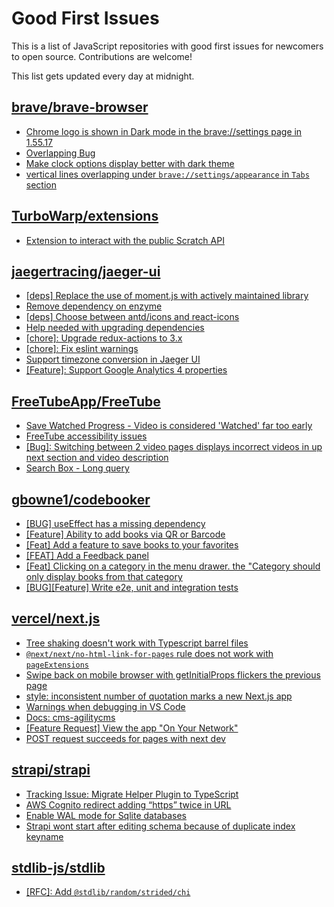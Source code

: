 # Good First Issues

This is a list of JavaScript repositories with good first issues for newcomers to open source. Contributions are welcome!

This list gets updated every day at midnight.

## [brave/brave-browser](https://github.com/brave/brave-browser)

- [Chrome logo is shown in Dark mode in the brave://settings page in 1.55.17 ](https://github.com/brave/brave-browser/issues/31355)
- [Overlapping Bug](https://github.com/brave/brave-browser/issues/32399)
- [Make clock options display better with dark theme](https://github.com/brave/brave-browser/issues/12061)
- [vertical lines overlapping under `brave://settings/appearance` in `Tabs` section](https://github.com/brave/brave-browser/issues/30100)

## [TurboWarp/extensions](https://github.com/TurboWarp/extensions)

- [Extension to interact with the public Scratch API](https://github.com/TurboWarp/extensions/issues/211)

## [jaegertracing/jaeger-ui](https://github.com/jaegertracing/jaeger-ui)

- [[deps] Replace the use of moment.js with actively maintained library](https://github.com/jaegertracing/jaeger-ui/issues/1736)
- [Remove dependency on enzyme](https://github.com/jaegertracing/jaeger-ui/issues/1668)
- [[deps] Choose between antd/icons and react-icons](https://github.com/jaegertracing/jaeger-ui/issues/1723)
- [Help needed with upgrading dependencies](https://github.com/jaegertracing/jaeger-ui/issues/1199)
- [[chore]: Upgrade redux-actions to 3.x](https://github.com/jaegertracing/jaeger-ui/issues/1260)
- [[chore]: Fix eslint warnings](https://github.com/jaegertracing/jaeger-ui/issues/1608)
- [Support timezone conversion in Jaeger UI](https://github.com/jaegertracing/jaeger-ui/issues/777)
- [[Feature]: Support Google Analytics 4 properties](https://github.com/jaegertracing/jaeger-ui/issues/1332)

## [FreeTubeApp/FreeTube](https://github.com/FreeTubeApp/FreeTube)

- [Save Watched Progress - Video is considered 'Watched' far too early](https://github.com/FreeTubeApp/FreeTube/issues/964)
- [FreeTube accessibility issues](https://github.com/FreeTubeApp/FreeTube/issues/693)
- [[Bug]: Switching between 2 video pages displays incorrect videos in up next section and video description](https://github.com/FreeTubeApp/FreeTube/issues/2261)
- [Search Box - Long query](https://github.com/FreeTubeApp/FreeTube/issues/940)

## [gbowne1/codebooker](https://github.com/gbowne1/codebooker)

- [[BUG] useEffect has a missing dependency](https://github.com/gbowne1/codebooker/issues/143)
- [[Feature] Ability to add books via QR or Barcode](https://github.com/gbowne1/codebooker/issues/38)
- [[Feat] Add a feature to save books to your favorites](https://github.com/gbowne1/codebooker/issues/30)
- [[FEAT] Add a Feedback panel](https://github.com/gbowne1/codebooker/issues/124)
- [[Feat] Clicking on a category in the menu drawer. the "Category should only display books from that category](https://github.com/gbowne1/codebooker/issues/47)
- [[BUG][Feature] Write e2e, unit and integration tests ](https://github.com/gbowne1/codebooker/issues/68)

## [vercel/next.js](https://github.com/vercel/next.js)

- [Tree shaking doesn't work with Typescript barrel files](https://github.com/vercel/next.js/issues/12557)
- [`@next/next/no-html-link-for-pages` rule does not work with `pageExtensions`](https://github.com/vercel/next.js/issues/53473)
- [Swipe back on mobile browser with getInitialProps flickers the previous page](https://github.com/vercel/next.js/issues/10465)
- [style: inconsistent number of quotation marks a new Next.js app](https://github.com/vercel/next.js/issues/54402)
- [Warnings when debugging in VS Code](https://github.com/vercel/next.js/issues/24349)
- [Docs: cms-agilitycms](https://github.com/vercel/next.js/issues/52867)
- [[Feature Request] View the app "On Your Network"](https://github.com/vercel/next.js/issues/11367)
- [POST request succeeds for pages with next dev](https://github.com/vercel/next.js/issues/38863)

## [strapi/strapi](https://github.com/strapi/strapi)

- [Tracking Issue: Migrate Helper Plugin to TypeScript](https://github.com/strapi/strapi/issues/17690)
- [AWS Cognito redirect adding “https” twice in URL](https://github.com/strapi/strapi/issues/17536)
- [ Enable WAL mode for Sqlite databases](https://github.com/strapi/strapi/issues/17625)
- [Strapi wont start after editing schema because of duplicate index keyname](https://github.com/strapi/strapi/issues/16959)

## [stdlib-js/stdlib](https://github.com/stdlib-js/stdlib)

- [[RFC]: Add `@stdlib/random/strided/chi`](https://github.com/stdlib-js/stdlib/issues/885)

